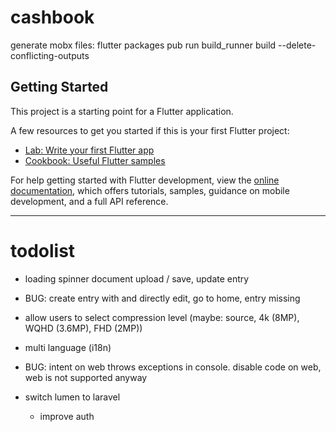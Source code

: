 # cashbook

generate mobx files: flutter packages pub run build_runner build --delete-conflicting-outputs

## Getting Started

This project is a starting point for a Flutter application.

A few resources to get you started if this is your first Flutter project:

- [Lab: Write your first Flutter app](https://docs.flutter.dev/get-started/codelab)
- [Cookbook: Useful Flutter samples](https://docs.flutter.dev/cookbook)

For help getting started with Flutter development, view the
[online documentation](https://docs.flutter.dev/), which offers tutorials,
samples, guidance on mobile development, and a full API reference.

---


# todolist

- loading spinner document upload / save, update entry
- BUG: create entry with and directly edit, go to home, entry missing
- allow users to select compression level (maybe: source, 4k (8MP), WQHD (3.6MP), FHD (2MP))
- multi language (i18n)
- BUG: intent on web throws exceptions in console. disable code on web, web is not supported anyway

- switch lumen to laravel
  - improve auth